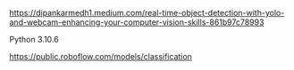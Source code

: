 https://dipankarmedh1.medium.com/real-time-object-detection-with-yolo-and-webcam-enhancing-your-computer-vision-skills-861b97c78993

Python 3.10.6

https://public.roboflow.com/models/classification

